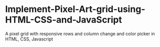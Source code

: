 # Implement-Pixel-Art-grid-using-HTML-CSS-and-JavaScript
A pixel grid with responsive rows and column change and color picker in HTML, CSS, Javascript
